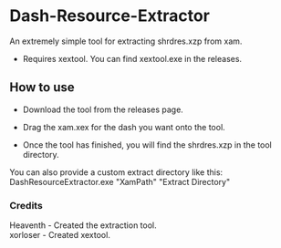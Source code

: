 # Dash-Resource-Extractor
An extremely simple tool for extracting shrdres.xzp from xam.
- Requires xextool. You can find xextool.exe in the releases.

## How to use

- Download the tool from the releases page.

- Drag the xam.xex for the dash you want onto the tool.

- Once the tool has finished, you will find the shrdres.xzp in the tool directory.

You can also provide a custom extract directory like this: \
DashResourceExtractor.exe "XamPath" "Extract Directory"

 ### Credits
 Heaventh - Created the extraction tool. \
 xorloser - Created xextool.
